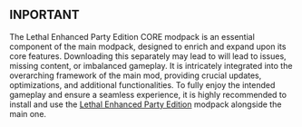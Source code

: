 ## INPORTANT
The Lethal Enhanced Party Edition CORE modpack is an essential component of the main modpack, designed to enrich and expand upon its core features. Downloading this separately may lead to will lead to issues, missing content, or imbalanced gameplay. It is intricately integrated into the overarching framework of the main mod, providing crucial updates, optimizations, and additional functionalities. To fully enjoy the intended gameplay and ensure a seamless experience, it is highly recommended to install and use the [Lethal Enhanced Party Edition](https://thunderstore.io/c/lethal-company/p/lethal_coder/Lethal_Enhanced_Party_Edition/) modpack alongside the main one.